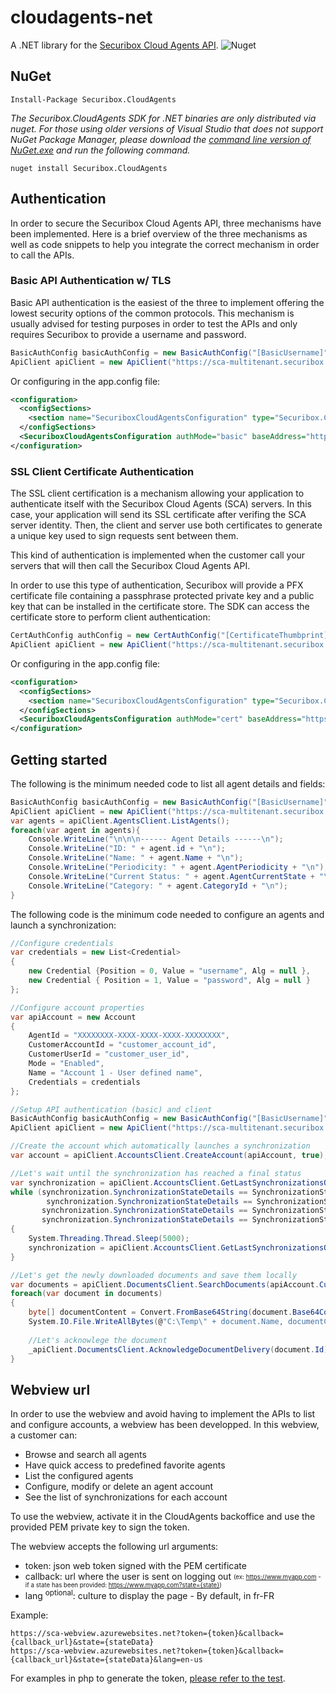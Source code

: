 # cloudagents-net
A .NET library for the [Securibox Cloud Agents API](https://sca.securibox.eu).
![Nuget](https://img.shields.io/nuget/v/Securibox.CloudAgents?label=Securibox.CloudAgents)


## NuGet

    Install-Package Securibox.CloudAgents
	
*The Securibox.CloudAgents SDK for .NET binaries are only distributed via nuget. For those using older versions of Visual Studio that
does not support NuGet Package Manager, please download the [command line version of NuGet.exe](http://nuget.codeplex.com/releases/view/58939) and run the following
command.*

	nuget install Securibox.CloudAgents
	
## Authentication
In order to secure the Securibox Cloud Agents API, three mechanisms have been implemented. Here is a brief overview of the three mechanisms as well as code snippets to help you integrate the correct mechanism in order to call the APIs.

### Basic API Authentication w/ TLS
Basic API authentication is the easiest of the three to implement offering the lowest security options of the common protocols.
This mechanism is usually advised for testing purposes in order to test the APIs and only requires Securibox to provide a username and password.
```csharp
BasicAuthConfig basicAuthConfig = new BasicAuthConfig("[BasicUsername]", "[BasicPassword]");
ApiClient apiClient = new ApiClient("https://sca-multitenant.securibox.eu", basicAuthConfig);
```
Or configuring in the app.config file:
```xml
<configuration>
  <configSections>
    <section name="SecuriboxCloudAgentsConfiguration" type="Securibox.CloudAgents.Configurations.SecuriboxCloudAgentsConfiguration, Securibox.CloudAgents"/>
  </configSections>
  <SecuriboxCloudAgentsConfiguration authMode="basic" baseAddress="https://sca-multitenant.securibox.eu/" username="username" password="password"/>
</configuration>
```
### SSL Client Certificate Authentication 
The SSL client certification is a mechanism allowing your application to authenticate itself with the Securibox Cloud Agents (SCA) servers. In this case, your application will send its SSL certificate after verifing the SCA server identity. Then, the client and server use both certificates to generate a unique key used to sign requests sent between them.

This kind of authentication is implemented when the customer call your servers that will then call the Securibox Cloud Agents API.

In order to use this type of authentication, Securibox will provide a PFX certificate file containing a passphrase protected private key and a public key that can be installed in the certificate store.
The SDK can access the certificate store to perform client authentication:
```csharp
CertAuthConfig authConfig = new CertAuthConfig("[CertificateThumbprint]");
ApiClient apiClient = new ApiClient("https://sca-multitenant.securibox.eu", authConfig);
```
Or configuring in the app.config file:
```xml
<configuration>
  <configSections>
    <section name="SecuriboxCloudAgentsConfiguration" type="Securibox.CloudAgents.Configurations.SecuriboxCloudAgentsConfiguration, Securibox.CloudAgents"/>
  </configSections>
  <SecuriboxCloudAgentsConfiguration authMode="cert" baseAddress="https://sca-multitenant.securibox.eu/" certThumbprint="[CertificateThumbprint]" />
</configuration>
```

## Getting started
The following is the minimum needed code to list all agent details and fields:
```csharp
BasicAuthConfig basicAuthConfig = new BasicAuthConfig("[BasicUsername]", "[BasicPassword]");
ApiClient apiClient = new ApiClient("https://sca-multitenant.securibox.eu", basicAuthConfig);
var agents = apiClient.AgentsClient.ListAgents();
foreach(var agent in agents){
    Console.WriteLine("\n\n\n------ Agent Details ------\n");
    Console.WriteLine("ID: " + agent.id + "\n");
    Console.WriteLine("Name: " + agent.Name + "\n");
    Console.WriteLine("Periodicity: " + agent.AgentPeriodicity + "\n");
    Console.WriteLine("Current Status: " + agent.AgentCurrentState + "\n");
    Console.WriteLine("Category: " + agent.CategoryId + "\n");
}
```


The following code is the minimum code needed to configure an agents and launch a synchronization:
```csharp
//Configure credentials
var credentials = new List<Credential>
{
    new Credential {Position = 0, Value = "username", Alg = null },
    new Credential { Position = 1, Value = "password", Alg = null }
};

//Configure account properties    
var apiAccount = new Account
{
    AgentId = "XXXXXXXX-XXXX-XXXX-XXXX-XXXXXXXX",
    CustomerAccountId = "customer_account_id",
    CustomerUserId = "customer_user_id",
    Mode = "Enabled",
    Name = "Account 1 - User defined name",
    Credentials = credentials
};

//Setup API authentication (basic) and client
BasicAuthConfig basicAuthConfig = new BasicAuthConfig("[BasicUsername]", "[BasicPassword]");
ApiClient apiClient = new ApiClient("https://sca-multitenant.securibox.eu", basicAuthConfig);

//Create the account which automatically launches a synchronization
var account = apiClient.AccountsClient.CreateAccount(apiAccount, true);

//Let's wait until the synchronization has reached a final status
var synchronization = apiClient.AccountsClient.GetLastSynchronizationsOfAccount(account.CustomerAccountId);
while (synchronization.SynchronizationStateDetails == SynchronizationStateDetails.NewAccount ||
        synchronization.SynchronizationStateDetails == SynchronizationStateDetails.Scheduled ||
       synchronization.SynchronizationStateDetails == SynchronizationStateDetails.Pending ||
       synchronization.SynchronizationStateDetails == SynchronizationStateDetails.InProgress)
{
    System.Threading.Thread.Sleep(5000);
    synchronization = apiClient.AccountsClient.GetLastSynchronizationsOfAccount(account.CustomerAccountId);
}

//Let's get the newly downloaded documents and save them locally
var documents = apiClient.DocumentsClient.SearchDocuments(apiAccount.CustomerAccountId);
foreach(var document in documents)
{
    byte[] documentContent = Convert.FromBase64String(document.Base64Content);
    System.IO.File.WriteAllBytes(@"C:\Temp\" + document.Name, documentContent);
    
    //Let's acknowlege the document
    _apiClient.DocumentsClient.AcknowledgeDocumentDelivery(document.Id);
}
```

## Webview url
In order to use the webview and avoid having to implement the APIs to list and configure accounts, a webview has been developped.
In this webview, a customer can:
- Browse and search all agents
- Have quick access to predefined favorite agents
- List the configured agents
- Configure, modify or delete an agent account
- See the list of synchronizations for each account

To use the webview, activate it in the CloudAgents backoffice and use the provided PEM private key to sign the token.

The webview accepts the following url arguments:
- token: json web token signed with the PEM certificate
- callback: url where the user is sent on logging out <sub><sup>(ex: https://www.myapp.com - if a state has been provided: https://www.myapp.com?state={state})</sup></sub>
- lang <sup>optional</sup>: culture to display the page - By default, in fr-FR

Example:
```
https://sca-webview.azurewebsites.net?token={token}&callback={callback_url}&state={stateData}
https://sca-webview.azurewebsites.net?token={token}&callback={callback_url}&state={stateData}&lang=en-us
```
For examples in php to generate the token, [please refer to the test][2].

[1]: https://www.securibox.eu/en/sca/docs.html
[2]: https://github.com/Securibox/cloudagents-net/blob/master/tests/Securibox.CloudAgents.Tests.NetCore/Documents/WebView.cs
